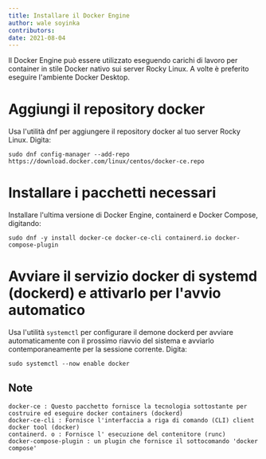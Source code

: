 ```yaml
---
title: Installare il Docker Engine
author: wale soyinka
contributors:
date: 2021-08-04
---
```



Il Docker Engine può essere utilizzato eseguendo carichi di lavoro per container in stile Docker nativo sui server Rocky Linux. A volte è preferito eseguire l'ambiente Docker Desktop.

# Aggiungi il repository docker

Usa l'utilità dnf per aggiungere il repository docker al tuo server Rocky Linux. Digita:

```
sudo dnf config-manager --add-repo https://download.docker.com/linux/centos/docker-ce.repo
```

# Installare i pacchetti necessari

Installare l'ultima versione di Docker Engine, containerd e Docker Compose, digitando:

```
sudo dnf -y install docker-ce docker-ce-cli containerd.io docker-compose-plugin
```

# Avviare il servizio docker di systemd (dockerd) e attivarlo per l'avvio automatico

Usa l'utilità `systemctl` per configurare il demone dockerd per avviare automaticamente con il prossimo riavvio del sistema e avviarlo contemporaneamente per la sessione corrente. Digita:

```
sudo systemctl --now enable docker
```


## Note

```
docker-ce : Questo pacchetto fornisce la tecnologia sottostante per costruire ed eseguire docker containers (dockerd) 
docker-ce-cli : Fornisce l'interfaccia a riga di comando (CLI) client docker tool (docker)
containerd. o : Fornisce l' esecuzione del contenitore (runc)
docker-compose-plugin : un plugin che fornisce il sottocomando 'docker compose' 

```



